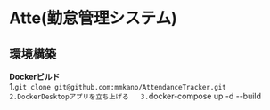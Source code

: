 # Atte(勤怠管理システム)

## 環境構築  

**Dockerビルド**  
1.`git clone git@github.com:mmkano/AttendanceTracker.git  
2.DockerDesktopアプリを立ち上げる  
3.`docker-compose up -d --build  
